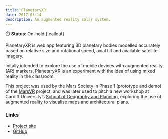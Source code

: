 ```yaml
---
title: PlanetaryXR
date: 2017-03-14
description: An augmented reality solar system.
---
```


⏱️ **Status**: On-hold {.callout}

PlanetaryXR is web app featuring 3D planetary bodies modelled accurately based on relative size and rotational speed, axial tilt and available satellite imagery.

Initally intended to explore the use of mobile devices with augmented reality (AR) markers, PlanetaryXR is an experiment with the idea of using mixed reality in the classroom.

This project was used by the Mars Society in Phase 1 (prototype and demo) of the [MarsVR](https://marsvr.com) project, and was later used to pitch a new workshop at Cardiff University’s [School of Geography and Planning](https://www.cardiff.ac.uk/geography-planning), exploring the use of augmented reality to visualise maps and architectural plans.

### Links
- [Project site](https://planetaryxr.netlify.app/)
- [GitHub](https://github.com/codemacabre/planetaryxr)
